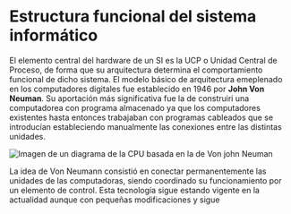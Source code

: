 # Estructura funcional del sistema informático

El elemento central del hardware de un SI es la UCP o Unidad Central de Proceso, de forma que su arquitectura determina el comportamiento funcional de dicho sistema.
El modelo básico de arquitectura emeplenado en los computadores digitales fue establecido en 1946 por **John Von Neuman**. Su aportación más significativa fue la de construiri una computadorea con programa almacenado ya que los computadores existentes hasta entonces trabajaban con programas cableados que se introducían estableciendo manualmente las conexiones entre las distintas unidades.

![Imagen de un diagrama de la CPU basada en la de Von john Neuman](/primero-asir\FH\alumno\tema-2\apuntes\src\diagrama-von-neuman-cpu.png)

La idea de Von Neumann consistió en conectar permanentemente las unidades de las computadoras, siendo coordinado su funcionamiento por un elemento de control. Esta tecnología sigue estando vigente en la actualidad aunque con pequeñas modificaciones y sigue

